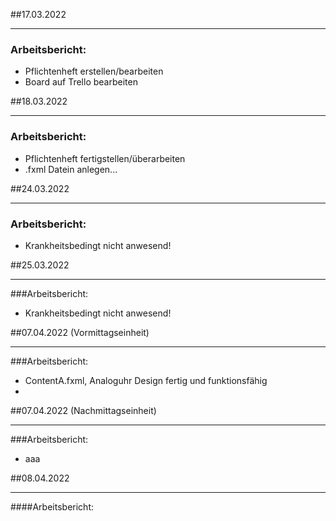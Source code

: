 
##17.03.2022
___
### Arbeitsbericht:
- Pflichtenheft erstellen/bearbeiten
- Board auf Trello bearbeiten

##18.03.2022
___
### Arbeitsbericht:
- Pflichtenheft fertigstellen/überarbeiten
- .fxml Datein anlegen...

##24.03.2022
___
### Arbeitsbericht:
- Krankheitsbedingt nicht anwesend!

##25.03.2022
___
###Arbeitsbericht:
- Krankheitsbedingt nicht anwesend!

##07.04.2022 (Vormittagseinheit)
___
###Arbeitsbericht:
- ContentA.fxml, Analoguhr Design fertig und funktionsfähig
- 

##07.04.2022 (Nachmittagseinheit)
___
###Arbeitsbericht:
- aaa

##08.04.2022
___
####Arbeitsbericht: